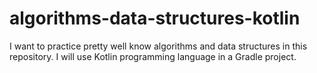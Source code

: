 # algorithms-data-structures-kotlin
I want to practice pretty well know algorithms and data structures in this repository. I will use Kotlin programming language in a Gradle project.
